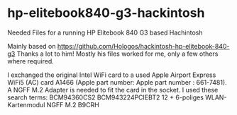 # hp-elitebook840-g3-hackintosh
Needed Files for a running HP Elitebook 840 G3 based Hachintosh

Mainly based on
https://github.com/Hologos/hackintosh-hp-elitebook-840-g3
Thanks a lot to him! Mostly his files worked for me, only a few others where required.

I exchanged the original Intel WiFi card to a used Apple Airport Express WiFi5 (AC) card A1466 (Apple part number: Apple part number : 661-7481).
A NGFF M.2 Adapter is needed to fit the card in the socket. I used these search terms: BCM94360CS2 BCM943224PCIEBT2 12 + 6-poliges WLAN-Kartenmodul NGFF M.2 B9CRH
